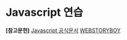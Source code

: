 # Javascript 연습

**[참고문헌]**
[Javascript 공식문서](https://developer.mozilla.org/ko/docs/Web/JavaScript)
[WEBSTORYBOY](https://webzz.tistory.com/16?category=760015)
